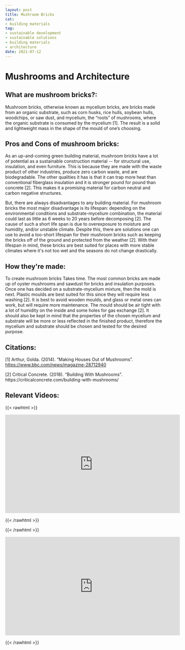 ```yaml
--- 
layout: post 
title: Mushroom Bricks
cat:
- building materials
tag:
- sustainable development
- sustainable solutions
- building materials
- architecture
date: 2021-07-12
--- 
```

# Mushrooms and Architecture

## What are mushroom bricks?: 
Mushroom bricks, otherwise known as mycelium bricks, are bricks made from an organic substrate, such as corn husks, rice hulls, soybean hulls, woodchips, or saw dust, and mycelium, the “roots” of mushrooms, where the organic substrate is consumed by the mycelium [1]. The result is a solid and lightweight mass in the shape of the mould of one’s choosing. 

## Pros and Cons of mushroom bricks:
As an up-and-coming green building material, mushroom bricks have a lot of potential as a sustainable construction material -- for structural use, insulation, and even furniture. This is because they are made with the waste product of other industries, produce zero carbon waste, and are biodegradable. The other qualities it has is that it can trap more heat than conventional fiberglass insulation and it is stronger pound for pound than concrete [2]. This makes it a promising material for carbon neutral and carbon negative structures. 
<p> But, there are always disadvantages to any building material. For mushroom bricks the most major disadvantage is its lifespan: depending on the environmental conditions and substrate-mycelium combination, the material could last as little as 6 weeks to 20 years before decomposing [2]. The cause of such a short life span is due to overexposure to moisture and humidity, and/or unstable climate. Despite this, there are solutions one can use to avoid a too-short lifespan for their mushroom bricks such as keeping the bricks off of the ground and protected from the weather [2]. With their lifespan in mind, these bricks are best suited for places with more stable climates where it's not too wet and the seasons do not change drastically.<p>

## How they're made:
To create mushroom bricks Takes time. The most common bricks are made up of oyster mushrooms and sawdust for bricks and insulation purposes. Once one has decided on a substrate-mycelium mixture, then the mold is next. Plastic moulds are best suited for this since they will require less washing [2]. It is best to avoid wooden moulds, and glass or metal ones can work, but will require more maintenance. The mould should be air tight with a lot of humidity on the inside and some holes for gas exchange [2]. It should also be kept in mind that the properties of the chosen mycelium and substrate will be more or less reflected in the finished product, therefore the mycelium and substrate should be chosen and tested for the desired purpose. 

## Citations: 
[1] Arthur, Golda. (2014). “Making Houses Out of Mushrooms”. https://www.bbc.com/news/magazine-28712940
<p>[2] Critical Concrete. (2018). “Building With Mushrooms”. https://criticalconcrete.com/building-with-mushrooms/<p>

## Relevant Videos:
{{< rawhtml >}}

<iframe width="560" height="315" src="https://www.youtube.com/embed/Pp7pSlwIlLA?start=203" title="YouTube video player" frameborder="0" allow="accelerometer; autoplay; clipboard-write; encrypted-media; gyroscope; picture-in-picture" allowfullscreen></iframe>

{{< /rawhtml >}}


{{< /rawhtml >}}

<iframe width="560" height="315" src="https://www.youtube.com/embed/c6nurN-Hii8" title="YouTube video player" frameborder="0" allow="accelerometer; autoplay; clipboard-write; encrypted-media; gyroscope; picture-in-picture" allowfullscreen></iframe>

{{< /rawhtml >}}
